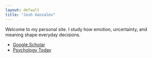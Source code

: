 ```yaml
---
layout: default
title: "Josh Gonzales"
---
```


Welcome to my personal site. I study how emotion, uncertainty, and meaning shape everyday decisions.

- [Google Scholar](https://scholar.google.ca/citations?hl=en&user=syZgiY0AAAAJ)  
- [Psychology Today](https://www.psychologytoday.com/blog/points-on-the-board)